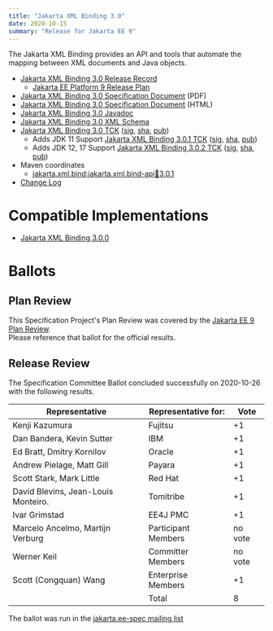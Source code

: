 ```yaml
---
title: "Jakarta XML Binding 3.0"
date: 2020-10-15
summary: "Release for Jakarta EE 9"
---
```

The Jakarta XML Binding provides an API and tools that automate the mapping
between XML documents and Java objects.

* [Jakarta XML Binding 3.0 Release Record](https://projects.eclipse.org/projects/ee4j.jaxb/releases/3.0)
  * [Jakarta EE Platform 9 Release Plan](https://jakartaee.github.io/platform/jakartaee9/JakartaEE9ReleasePlan)
* [Jakarta XML Binding 3.0 Specification Document](./jakarta-xml-binding-spec-3.0.pdf) (PDF)
* [Jakarta XML Binding 3.0 Specification Document](./jakarta-xml-binding-spec-3.0.html) (HTML)
* [Jakarta XML Binding 3.0 Javadoc](./apidocs)
* [Jakarta XML Binding 3.0 XML Schema](https://jakarta.ee/xml/ns/jaxb/bindingschema_3_0.xsd)
* [Jakarta XML Binding 3.0 TCK](https://download.eclipse.org/jakartaee/xml-binding/3.0/jakarta-xml-binding-tck-3.0.0.zip)  ([sig](https://download.eclipse.org/jakartaee/xml-binding/3.0/jakarta-xml-binding-tck-3.0.0.zip.sig),  [sha](https://download.eclipse.org/jakartaee/xml-binding/3.0/jakarta-xml-binding-tck-3.0.0.zip.sha256),  [pub](https://jakarta.ee/specifications/jakartaee-spec-committee.pub))
   * Adds JDK 11 Support [Jakarta XML Binding 3.0.1 TCK](https://download.eclipse.org/jakartaee/xml-binding/3.0/jakarta-xml-binding-tck-3.0.1.zip)  ([sig](https://download.eclipse.org/jakartaee/xml-binding/3.0/jakarta-xml-binding-tck-3.0.1.zip.sig),  [sha](https://download.eclipse.org/jakartaee/xml-binding/3.0/jakarta-xml-binding-tck-3.0.1.zip.sha256),  [pub](https://jakarta.ee/specifications/jakartaee-spec-committee.pub))
   * Adds JDK 12, 17 Support [Jakarta XML Binding 3.0.2 TCK](https://download.eclipse.org/jakartaee/xml-binding/3.0/jakarta-xml-binding-tck-3.0.2.zip)  ([sig](https://download.eclipse.org/jakartaee/xml-binding/3.0/jakarta-xml-binding-tck-3.0.2.zip.sig),  [sha](https://download.eclipse.org/jakartaee/xml-binding/3.0/jakarta-xml-binding-tck-3.0.2.zip.sha256),  [pub](https://jakarta.ee/specifications/jakartaee-spec-committee.pub))
* Maven coordinates
  * [jakarta.xml.bind:jakarta.xml.bind-api:jar:3.0.1](https://central.sonatype.com/artifact/jakarta.xml.bind/jakarta.xml.bind-api/3.0.1/jar)
* [Change Log](./changelog)


# Compatible Implementations

* [Jakarta XML Binding 3.0.0](https://eclipse-ee4j.github.io/jaxb-ri/)

# Ballots

## Plan Review

[//]: # (For Jakarta EE 9, the Platform Plan Review covered 95% of the Specification Projects.  For those Projects, just use the following statement in this Plan Review section:)

This Specification Project's Plan Review was covered by the [Jakarta EE 9 Plan Review](https://jakarta.ee/specifications/platform/9/).  
Please reference that ballot for the official results.

[//]: # (If your Project was required to do a standalone Plan Review...  You'll need to perform an official Plan Review ballot and record the results here.)

## Release Review

The Specification Committee Ballot concluded successfully on 2020-10-26 with the following results.

| Representative                                 | Representative for: | Vote |
|------------------------------------------------|---------------------|------|
|Kenji Kazumura                                  | Fujitsu | +1
|Dan Bandera, Kevin Sutter                       | IBM | +1
|Ed Bratt, Dmitry Kornilov                       | Oracle | +1
|Andrew Pielage, Matt Gill                       | Payara | +1
|Scott Stark, Mark Little                        | Red Hat | +1
|David Blevins, Jean-Louis Monteiro.             | Tomitribe | +1
|Ivar Grimstad                                   | EE4J PMC | +1
|Marcelo Ancelmo, Martijn Verburg                | Participant Members | no vote
|Werner Keil                                     | Committer Members | no vote
|Scott (Congquan) Wang                           | Enterprise Members | +1
|                                                | Total               |  8    |

The ballot was run in the [jakarta.ee-spec mailing list](https://www.eclipse.org/lists/jakarta.ee-spec/msg01054.html)
